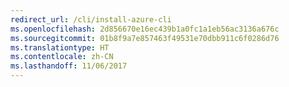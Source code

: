 ```yaml
---
redirect_url: /cli/install-azure-cli
ms.openlocfilehash: 2d856670e16ec439b1a0fc1a1eb56ac3136a676c
ms.sourcegitcommit: 01b8f9a7e857463f49531e70dbb911c6f0286d76
ms.translationtype: HT
ms.contentlocale: zh-CN
ms.lasthandoff: 11/06/2017
---
```

